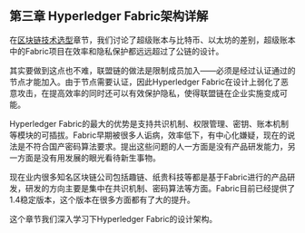 ## 第三章 Hyperledger Fabric架构详解

在[区块链技术选型](./chapter2_05%20selection_of_technology.md)章节，我们讨论了超级账本与比特币、以太坊的差别，超级账本中的Fabric项目在效率和隐私保护都远远超过了公链的设计。

其实要做到这点也不难，联盟链的做法是限制成员加入——必须是经过认证通过的节点才能加入。由于节点需要认证，因此Hyperledger Fabric在设计上弱化了恶意攻击，在提高效率的同时还可以有效保护隐私，使得联盟链在企业实施变成可能。

Hyperledger Fabric的最大的优势是支持共识机制、权限管理、密钥、账本机制等模块的可插拔。Fabric早期被很多人诟病，效率低下，有中心化嫌疑，现在的说法是不符合国产密码算法要求。提出这些问题的人一方面是没有产品研发能力，另一方面是没有用发展的眼光看待新生事物。

现在业内很多知名区块链公司包括趣链、纸贵科技等都是基于Fabric进行的产品研发，研发的方向主要是集中在共识机制、密码算法等方面。Fabric目前已经提供了1.4稳定版本，这个版本在很多方面都有了大的提升。

这个章节我们深入学习下Hyperledger Fabric的设计架构。


